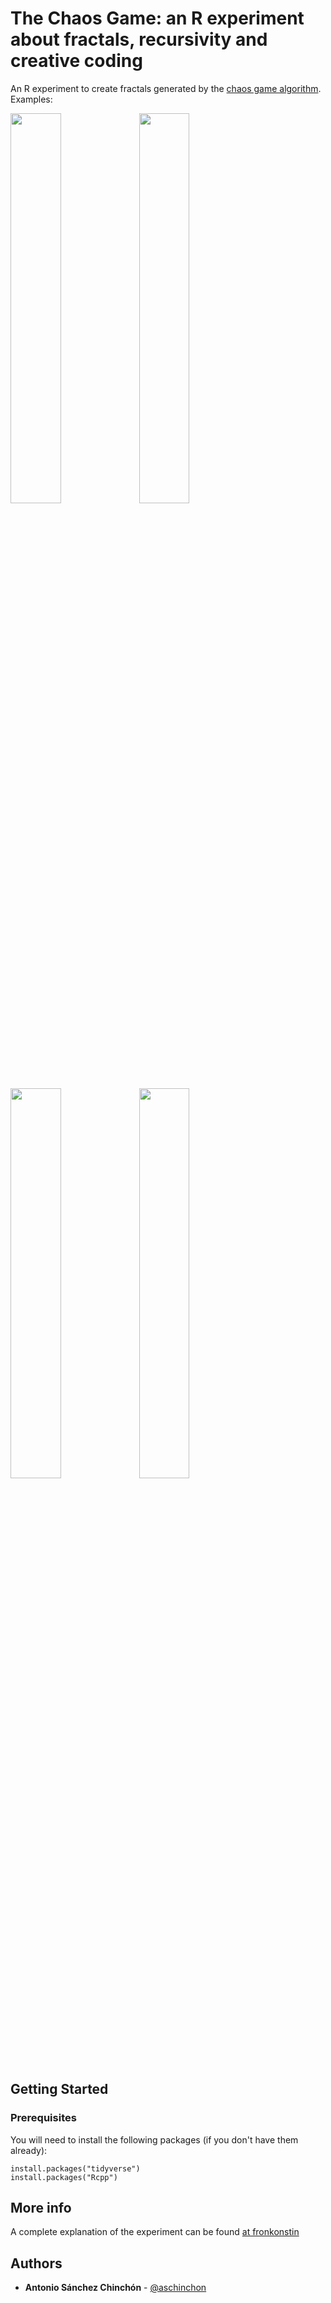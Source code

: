 # The Chaos Game: an R experiment about fractals, recursivity and creative coding

An R experiment to create fractals generated by the [chaos game algorithm](https://en.wikipedia.org/wiki/Chaos_game). Examples:

<img src="https://fronkonstin.com/wp-content/uploads/2019/10/Chaos2_4.png" width=40%></img>
<img src="https://fronkonstin.com/wp-content/uploads/2019/10/Chaos2_5.png" width=40%></img>
<img src="https://fronkonstin.com/wp-content/uploads/2019/10/Chaos2_6.png" width=40%></img>
<img src="https://fronkonstin.com/wp-content/uploads/2019/10/Chaos2_7.png" width=40%></img>

## Getting Started

### Prerequisites

You will need to install the following packages (if you don't have them already):

```
install.packages("tidyverse")
install.packages("Rcpp")
```

## More info

A complete explanation of the experiment can be found [at fronkonstin](https://fronkonstin.com/)


## Authors

* **Antonio Sánchez Chinchón** - [@aschinchon](https://twitter.com/aschinchon)

